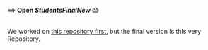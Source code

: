**==> Open <i>StudentsFinalNew</i>** 😱

<br>We worked on <a href="https://github.com/dorianflagrant/studentscost">this repository first</a>, but the final version is this very Repository.
